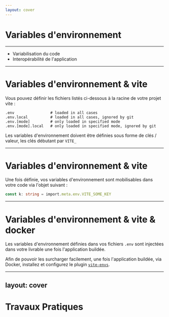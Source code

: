 ```yaml
---
layout: cover
---
```


# Variables d'environnement

---

* Variabilisation du code
* Interopérabilité de l'application

--- 

# Variables d'environnement & vite

Vous pouvez définir les fichiers listés ci-dessous à la racine de votre projet vite :

```shell
.env                # loaded in all cases
.env.local          # loaded in all cases, ignored by git
.env.[mode]         # only loaded in specified mode
.env.[mode].local   # only loaded in specified mode, ignored by git
```

Les variables d'environnement doivent être définies sous forme de clés / valeur, les clés débutant par `VITE_`

---

# Variables d'environnement & vite

Une fois définie, vos variables d'environnement sont mobilisables dans votre code via l'objet suivant :

```typescript
const k: string = import.meta.env.VITE_SOME_KEY
```

---

# Variables d'environnement & vite & docker

Les variables d'environnement définies dans vos fichiers `.env` sont injectées dans votre livrable une fois l'application buildée.

Afin de pouvoir les surcharger facilement, une fois l'application buildée, via Docker, installez et configurez le plugin [`vite-envs`](https://github.com/garronej/vite-envs).

---
layout: cover
---

# Travaux Pratiques
